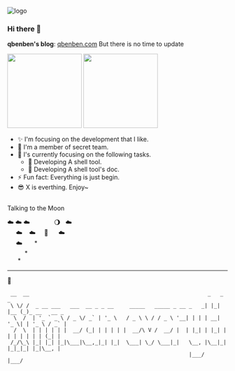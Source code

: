 ![logo](https://user-images.githubusercontent.com/40693636/136720978-07c713f8-7bca-4520-baf7-bb6ef5c31664.png)

### Hi there 👋

**qbenben's blog**: [qbenben.com](https://www.qbenben.com)
But there is no time to update



<p >
  <img src="https://github-readme-stats.vercel.app/api?username=Zhengqbbb&v=2" height="170">
  <img src="https://github-readme-stats.vercel.app/api/top-langs/?username=Zhengqbbb&layout=compact&v=2" height="170">
</p>

- ✨  I'm focusing on the development that I like.
- 🏢  I'm a member of secret team.
- 🌱  I's currently focusing on the following tasks.
  - 🧐 Developing A shell tool.
  - 🧐 Developing A shell tool's doc.
- ⚡  Fun fact: Everything is just begin. 
- 😎  X is everthing. Enjoy~
<br/>
Talking to the Moon

☁️&nbsp;☁️&nbsp;☁️&nbsp;&nbsp;&nbsp;&nbsp;&nbsp;&nbsp;&nbsp;&nbsp;&nbsp;&nbsp;&nbsp;&nbsp;&nbsp;&nbsp;🌖 &nbsp;&nbsp;☁️<br/>
&nbsp;&nbsp;&nbsp;&nbsp;&nbsp;☁️&nbsp;&nbsp;&nbsp; ☁️ &nbsp;&nbsp;&nbsp; 🚀 &nbsp; &nbsp;&nbsp;&nbsp;☁️ <br/>
&nbsp;&nbsp;&nbsp;&nbsp;&nbsp;☁️&nbsp;&nbsp;&nbsp;&nbsp;&nbsp;&nbsp;&nbsp;* <br/>
&nbsp;&nbsp;&nbsp;&nbsp;&nbsp;&nbsp;&nbsp;&nbsp;&nbsp;&nbsp;* <br/>
&nbsp;&nbsp;&nbsp;&nbsp;&nbsp;&nbsp;*


---
🌟
```
 __  __                                                         _   _     _             
 \ \/ /  _ __ ___   ___  __ _ _ __     _____   _____ _ __ _   _| |_| |__ (_)_ __   __ _ 
  \  /  | '_ ` _ \ / _ \/ _` | '_ \   / _ \ \ / / _ \ '__| | | | __| '_ \| | '_ \ / _` |
  /  \  | | | | | |  __/ (_| | | | | |  __/\ V /  __/ |  | |_| | |_| | | | | | | | (_| |
 /_/\_\ |_| |_| |_|\___|\__,_|_| |_|  \___| \_/ \___|_|   \__, |\__|_| |_|_|_| |_|\__, |
                                                          |___/                   |___/  
```

